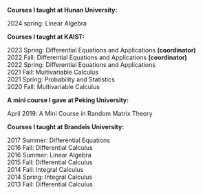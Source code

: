 

**Courses I taught at Hunan University:**

2024 spring: Linear Algebra

**Courses I taught at KAIST:**          
  
2023 Spring: Differential Equations and Applications **(coordinator)**  
2022 Fall: Differential Equations and Applications **(coordinator)**  
2022 Spring: Differential Equations and Applications  
2021 Fall: Multivariable Calculus  
2021 Spring: Probability and Statistics  
2020 Fall: Multivariable Calculus  

**A mini course I gave at Peking University:**

April 2019: A Mini Course in Random Matrix Theory

**Courses I taught at Brandeis University:**

2017 Summer: Differential Equations  
2016 Fall: Differential Calculus  
2016 Summer: Linear Algebra  
2015 Fall: Differential Calculus  
2014 Fall: Integral Calculus  
2014 Spring: Integral Calculus  
2013 Fall: Differential Calculus  



